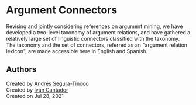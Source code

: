 # Argument Connectors
Revising and jointly considering references on argument mining, we have developed a two-level taxonomy of argument relations, and have gathered a relatively large set of linguistic connectors classified with the taxonomy. The taxonomy and the set of connectors, referred as an "argument relation lexicon", are made accessible here in English and Spanish.

## Authors
Created by <a href="https://github.com/ansegura7">Andrés Segura-Tinoco</a>  
Created by <a href="http://arantxa.ii.uam.es/~cantador/">Iv&aacute;n Cantador</a>  
Created on Jul 28, 2021
